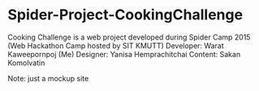 # Spider-Project-CookingChallenge
Cooking Challenge is a web project developed during Spider Camp 2015 (Web Hackathon Camp hosted by SIT KMUTT)
Developer: Warat Kaweepornpoj (Me)
Designer: Yanisa Hemprachitchai
Content: Sakan Komolvatin

Note: just a mockup site
